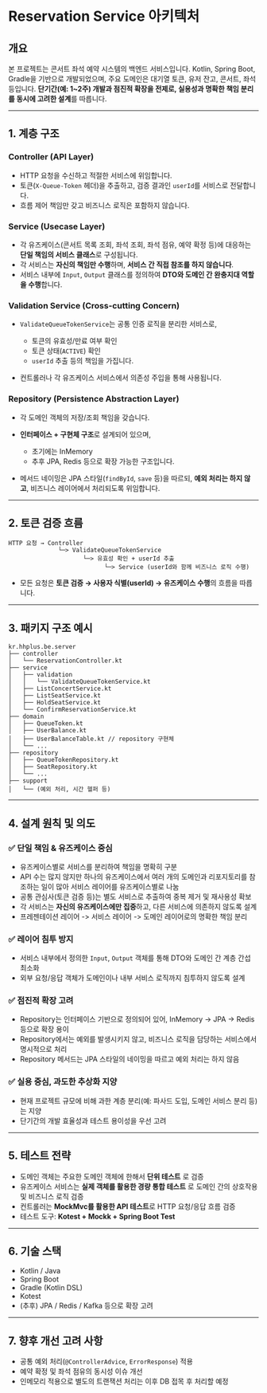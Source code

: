 # Reservation Service 아키텍처

## 개요

본 프로젝트는 콘서트 좌석 예약 시스템의 백엔드 서비스입니다.
Kotlin, Spring Boot, Gradle을 기반으로 개발되었으며, 주요 도메인은 대기열 토큰, 유저 잔고, 콘서트, 좌석 등입니다.
**단기간(예: 1\~2주) 개발과 점진적 확장을 전제로, 실용성과 명확한 책임 분리를 동시에 고려한 설계**를 따릅니다.

---

## 1. 계층 구조

### Controller (API Layer)

* HTTP 요청을 수신하고 적절한 서비스에 위임합니다.
* 토큰(`X-Queue-Token` 헤더)을 추출하고, 검증 결과인 `userId`를 서비스로 전달합니다.
* 흐름 제어 책임만 갖고 비즈니스 로직은 포함하지 않습니다.

### Service (Usecase Layer)

* 각 유즈케이스(콘서트 목록 조회, 좌석 조회, 좌석 점유, 예약 확정 등)에 대응하는 **단일 책임의 서비스 클래스**로 구성됩니다.
* 각 서비스는 **자신의 책임만 수행**하며, **서비스 간 직접 참조를 하지 않습니다**.
* 서비스 내부에 `Input`, `Output` 클래스를 정의하여 **DTO와 도메인 간 완충지대 역할을 수행**합니다.

### Validation Service (Cross-cutting Concern)

* `ValidateQueueTokenService`는 공통 인증 로직을 분리한 서비스로,

  * 토큰의 유효성/만료 여부 확인
  * 토큰 상태(`ACTIVE`) 확인
  * `userId` 추출
    등의 책임을 가집니다.
* 컨트롤러나 각 유즈케이스 서비스에서 의존성 주입을 통해 사용됩니다.

### Repository (Persistence Abstraction Layer)

* 각 도메인 객체의 저장/조회 책임을 갖습니다.
* **인터페이스 + 구현체 구조**로 설계되어 있으며,

  * 초기에는 InMemory
  * 추후 JPA, Redis 등으로 확장 가능한 구조입니다.
* 메서드 네이밍은 JPA 스타일(`findById`, `save` 등)을 따르되,
  **예외 처리는 하지 않고**, 비즈니스 레이어에서 처리되도록 위임합니다.

---

## 2. 토큰 검증 흐름

```plaintext
HTTP 요청 → Controller
              └─> ValidateQueueTokenService
                     └─> 유효성 확인 + userId 추출
                           └─> Service (userId와 함께 비즈니스 로직 수행)
```

* 모든 요청은 **토큰 검증 → 사용자 식별(userId) → 유즈케이스 수행**의 흐름을 따릅니다.

---

## 3. 패키지 구조 예시

```
kr.hhplus.be.server
├── controller
│   └── ReservationController.kt
├── service
│   ├── validation
│   │   └── ValidateQueueTokenService.kt
│   ├── ListConcertService.kt
│   ├── ListSeatService.kt
│   ├── HoldSeatService.kt
│   └── ConfirmReservationService.kt
├── domain
│   ├── QueueToken.kt
│   ├── UserBalance.kt
│   ├── UserBalanceTable.kt // repository 구현체
│   └── ...
├── repository
│   ├── QueueTokenRepository.kt
│   ├── SeatRepository.kt
│   └── ...
├── support
│   └── (예외 처리, 시간 헬퍼 등)
```

---

## 4. 설계 원칙 및 의도

### ✅ 단일 책임 & 유즈케이스 중심

* 유즈케이스별로 서비스를 분리하여 책임을 명확히 구분
* API 수는 많지 않지만 하나의 유즈케이스에서 여러 개의 도메인과 리포지토리를 참조하는 일이 많아 서비스 레이어를 유즈케이스별로 나눔
* 공통 관심사(토큰 검증 등)는 별도 서비스로 추출하여 중복 제거 및 재사용성 확보
* 각 서비스는 **자신의 유즈케이스에만 집중**하고, 다른 서비스에 의존하지 않도록 설계
* 프레젠테이션 레이어 -> 서비스 레이어 -> 도메인 레이어로의 명확한 책임 분리

### ✅ 레이어 침투 방지

* 서비스 내부에서 정의한 `Input`, `Output` 객체를 통해 DTO와 도메인 간 계층 간섭 최소화
* 외부 요청/응답 객체가 도메인이나 내부 서비스 로직까지 침투하지 않도록 설계

### ✅ 점진적 확장 고려

* Repository는 인터페이스 기반으로 정의되어 있어, InMemory → JPA → Redis 등으로 확장 용이
* Repository에서는 예외를 발생시키지 않고, 비즈니스 로직을 담당하는 서비스에서 명시적으로 처리
* Repository 메서드는 JPA 스타일의 네이밍을 따르고 예외 처리는 하지 않음

### ✅ 실용 중심, 과도한 추상화 지양

* 현재 프로젝트 규모에 비해 과한 계층 분리(예: 파사드 도입, 도메인 서비스 분리 등)는 지양
* 단기간의 개발 효율성과 테스트 용이성을 우선 고려

---

## 5. 테스트 전략

* 도메인 객체는 주요한 도메인 객체에 한해서 **단위 테스트** 로 검증
* 유즈케이스 서비스는 **실제 객체를 활용한 경량 통합 테스트** 로 도메인 간의 상호작용 및 비즈니스 로직 검증
* 컨트롤러는 **MockMvc를 활용한 API 테스트**로 HTTP 요청/응답 흐름 검증
* 테스트 도구: **Kotest + Mockk + Spring Boot Test**

---

## 6. 기술 스택

* Kotlin / Java
* Spring Boot
* Gradle (Kotlin DSL)
* Kotest
* (추후) JPA / Redis / Kafka 등으로 확장 고려

---

## 7. 향후 개선 고려 사항

* 공통 예외 처리(`@ControllerAdvice`, `ErrorResponse`) 적용
* 예약 확정 및 좌석 점유의 동시성 이슈 개선
* 인메모리 적용으로 별도의 트랜잭션 처리는 이후 DB 접목 후 처리할 예정